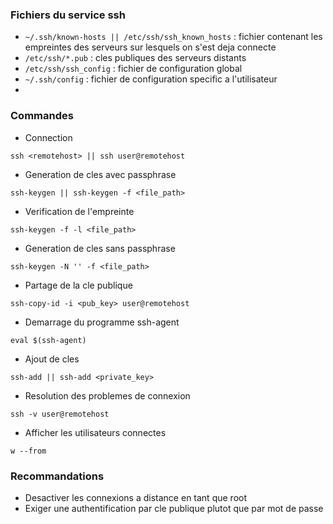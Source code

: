 ### Fichiers du service ssh
- ``` ~/.ssh/known-hosts || /etc/ssh/ssh_known_hosts ``` : fichier contenant les empreintes des serveurs sur lesquels on s'est deja connecte
- ``` /etc/ssh/*.pub ``` : cles publiques des serveurs distants
- ``` /etc/ssh/ssh_config ``` : fichier de configuration global 
- ``` ~/.ssh/config ``` : fichier de configuration specific a l'utilisateur
- 
### Commandes 
- Connection 
```
ssh <remotehost> || ssh user@remotehost
```
- Generation de cles avec passphrase
```
ssh-keygen || ssh-keygen -f <file_path>
```
- Verification de l'empreinte
```
ssh-keygen -f -l <file_path>
```
- Generation de cles sans passphrase
```
ssh-keygen -N '' -f <file_path>
```
- Partage de la cle publique
```
ssh-copy-id -i <pub_key> user@remotehost
```
- Demarrage du programme ssh-agent
```
eval $(ssh-agent)
```
- Ajout de cles
```
ssh-add || ssh-add <private_key>
```
- Resolution des problemes de connexion 
```
ssh -v user@remotehost
```
- Afficher les utilisateurs connectes
```
w --from
```
### Recommandations
- Desactiver les connexions a distance en tant que root
- Exiger une authentification par cle publique plutot que par mot de passe

